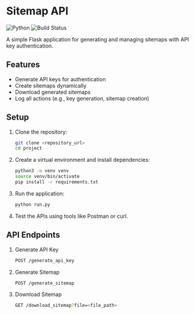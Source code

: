 # Sitemap API

![Python](https://img.shields.io/badge/python-3670A0?style=for-the-badge&logo=python&logoColor=ffdd54) ![Build Status](https://img.shields.io/badge/build-passing-brightgreen)

A simple Flask application for generating and managing sitemaps with API key authentication.

## Features
- Generate API keys for authentication
- Create sitemaps dynamically
- Download generated sitemaps
- Log all actions (e.g., key generation, sitemap creation)

## Setup

1. Clone the repository: 
   ```bash
   git clone <repository_url>
   cd project

2. Create a virtual environment and install dependencies:
    ```bash
    python3 -m venv venv
    source venv/bin/activate
    pip install -r requirements.txt

3. Run the application:
    ```bash
    python run.py

4. Test the APIs using tools like Postman or curl.


## API Endpoints

1. Generate API Key
    ```bash
    POST /generate_api_key

2. Generate Sitemap
    ```bash
    POST /generate_sitemap

3. Download Sitemap
    ```bash
    GET /download_sitemap?file=<file_path>